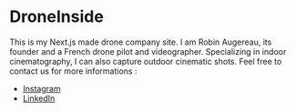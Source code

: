 # DroneInside

This is my Next.js made drone company site. I am Robin Augereau, its founder and a French drone pilot and videographer. Specializing in indoor cinematography, I can also capture outdoor cinematic shots. Feel free to contact us for more informations :

- [Instagram](https://www.instagram.com/dronside/)
- [LinkedIn](https://www.linkedin.com/in/robin-augereau/)
